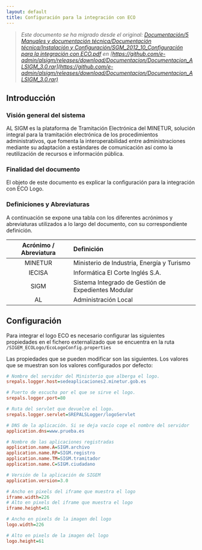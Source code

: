 ```yaml
---
layout: default
title: Configuración para la integración con ECO
---
```


> *Este documento se ha migrado desde el original:
[Documentación/5 Manuales y documentación técnica/Documentación técnica/Instalación y Configuración/SGM_2012_10_Configuración para la integración con ECO.pdf](pdfs/SGM_2012_10_Configuracion_para_la_integración_con_ECO.pdf) en [https://github.com/e-admin/alsigm/releases/download/Documentacion/Documentacion_ALSIGM_3.0.rar](https://github.com/e-admin/alsigm/releases/download/Documentacion/Documentacion_ALSIGM_3.0.rar)*



## Introducción


### Visión general del sistema

AL SIGM es la plataforma de Tramitación Electrónica del MINETUR, solución integral
para la tramitación electrónica de los procedimientos administrativos, que fomenta la
interoperabilidad entre administraciones mediante su adaptación a estándares de
comunicación así como la reutilización de recursos e información pública.

### Finalidad del documento

El objeto de este documento es explicar la configuración para la integración con ECO Logo.


### Definiciones y Abreviaturas

A continuación se expone una tabla con los diferentes acrónimos y abreviaturas
utilizados a lo largo del documento, con su correspondiente definición.


|Acrónimo / Abreviatura | Definición |
|:----:|:----|
|MINETUR|Ministerio de Industria, Energía y Turismo|
|IECISA|Informática El Corte Inglés S.A.|
|SIGM|Sistema Integrado de Gestión de Expedientes Modular|
|AL|Administración Local|



## Configuración

Para integrar el logo ECO es necesario configurar las siguientes propiedades en el
fichero externalizado que se encuentra en la ruta `/SIGEM_ECOLogo/EcoLogoConfig.properties`

Las propiedades que se pueden modificar son las siguientes. Los valores que se
muestran son los valores configurados por defecto:

``` ini 
# Nombre del servidor del Ministerio que alberga el logo.
srepals.logger.host=sedeaplicaciones2.minetur.gob.es

# Puerto de escucha por el que se sirve el logo.
srepals.logger.port=80

# Ruta del servlet que devuelve el logo.
srepals.logger.servlet=SREPALSLogger/logoServlet

# DNS de la aplicación. Si se deja vacío coge el nombre del servidor
application.dns=www.prueba.es

# Nombre de las aplicaciones registradas
application.name.A=SIGM.archivo
application.name.RP=SIGM.registro
application.name.TM=SIGM.tramitador
application.name.C=SIGM.ciudadano

# Versión de la aplicación de SIGEM
application.version=3.0

# Ancho en pixels del iframe que muestra el logo
iframe.width=226
# Alto en pixels del iframe que muestra el logo
iframe.height=61

# Ancho en pixels de la imagen del logo
logo.width=226

# Alto en pixels de la imagen del logo
logo.height=61

``` 


